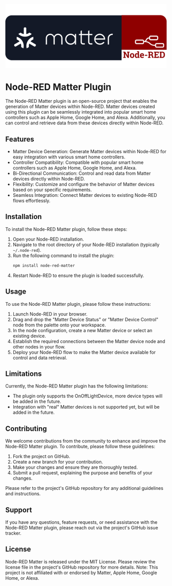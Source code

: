 ![logo](public/logo.svg)

# Node-RED Matter Plugin

The Node-RED Matter plugin is an open-source project that enables the generation of Matter devices within Node-RED.
Matter devices created using this plugin can be seamlessly integrated into popular smart home controllers such as
Apple Home, Google Home, and Alexa. Additionally, you can control and retrieve data from these devices directly within Node-RED.

## Features

- Matter Device Generation: Generate Matter devices within Node-RED for easy integration with various smart home controllers.
- Controller Compatibility: Compatible with popular smart home controllers such as Apple Home, Google Home, and Alexa.
- Bi-Directional Communication: Control and read data from Matter devices directly within Node-RED.
- Flexibility: Customize and configure the behavior of Matter devices based on your specific requirements.
- Seamless Integration: Connect Matter devices to existing Node-RED flows effortlessly.

## Installation

To install the Node-RED Matter plugin, follow these steps:

1. Open your Node-RED installation.
2. Navigate to the root directory of your Node-RED installation (typically `~/.node-red`).
3. Run the following command to install the plugin:
   ```bash
   npm install node-red-matter
   ```
4. Restart Node-RED to ensure the plugin is loaded successfully.

## Usage

To use the Node-RED Matter plugin, please follow these instructions:

1. Launch Node-RED in your browser.
2. Drag and drop the "Matter Device Status" or "Matter Device Control" node from the palette onto your workspace.
3. In the node configuration, create a new Matter device or select an existing device.
4. Establish the required connections between the Matter device node and other nodes in your flow.
5. Deploy your Node-RED flow to make the Matter device available for control and data retrieval.

## Limitations

Currently, the Node-RED Matter plugin has the following limitations:

- The plugin only supports the OnOffLightDevice, more device types will be added in the future.
- Integration with "real" Matter devices is not supported yet, but will be added in the future.

## Contributing

We welcome contributions from the community to enhance and improve the Node-RED Matter plugin. To contribute, please follow these guidelines:

1. Fork the project on GitHub.
2. Create a new branch for your contribution.
3. Make your changes and ensure they are thoroughly tested.
4. Submit a pull request, explaining the purpose and benefits of your changes.

Please refer to the project's GitHub repository for any additional guidelines and instructions.

## Support

If you have any questions, feature requests, or need assistance with the Node-RED Matter plugin, please reach out via the project's GitHub issue tracker.

## License

Node-RED Matter is released under the MIT License.
Please review the license file in the project's GitHub repository for more details.
Note: This project is not affiliated with or endorsed by Matter, Apple Home, Google Home, or Alexa.

